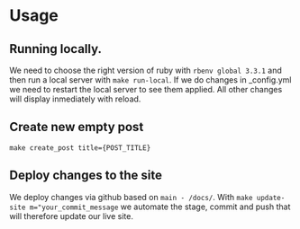 # Usage

## Running locally.
We need to choose the right version of ruby with `rbenv global 3.3.1` and then run a local server with `make run-local`. If we do changes in _config.yml we need to restart the local server to see them applied. All other changes will display inmediately with reload.

## Create new empty post
`make create_post title={POST_TITLE}`

## Deploy changes to the site
We deploy changes via github based on `main - /docs/`. With `make update-site m="your_commit_message` we automate the stage, commit and push that will therefore update our live site.

